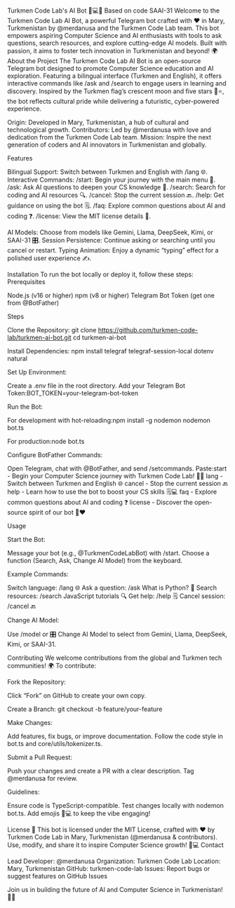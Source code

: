 Turkmen Code Lab's AI Bot 🌸💻🚀 Based on code SAAI-31
Welcome to the Turkmen Code Lab AI Bot, a powerful Telegram bot crafted with ❤️ in Mary, Turkmenistan by @merdanusa and the Turkmen Code Lab team. This bot empowers aspiring Computer Science and AI enthusiasts with tools to ask questions, search resources, and explore cutting-edge AI models. Built with passion, it aims to foster tech innovation in Turkmenistan and beyond! 🌍
About the Project
The Turkmen Code Lab AI Bot is an open-source Telegram bot designed to promote Computer Science education and AI exploration. Featuring a bilingual interface (Turkmen and English), it offers interactive commands like /ask and /search to engage users in learning and discovery. Inspired by the Turkmen flag’s crescent moon and five stars 🌙⭐, the bot reflects cultural pride while delivering a futuristic, cyber-powered experience.

Origin: Developed in Mary, Turkmenistan, a hub of cultural and technological growth.
Contributors: Led by @merdanusa with love and dedication from the Turkmen Code Lab team.
Mission: Inspire the next generation of coders and AI innovators in Turkmenistan and globally.

Features

Bilingual Support: Switch between Turkmen and English with /lang 🌐.
Interactive Commands:
/start: Begin your journey with the main menu 🎉.
/ask: Ask AI questions to deepen your CS knowledge 💬.
/search: Search for coding and AI resources 🔍.
/cancel: Stop the current session 🔙.
/help: Get guidance on using the bot 🗒.
/faq: Explore common questions about AI and coding ❓.
/license: View the MIT license details 📜.


AI Models: Choose from models like Gemini, Llama, DeepSeek, Kimi, or SAAI-31 🎛.
Session Persistence: Continue asking or searching until you cancel or restart.
Typing Animation: Enjoy a dynamic “typing” effect for a polished user experience ✍️.

Installation
To run the bot locally or deploy it, follow these steps:
Prerequisites

Node.js (v16 or higher)
npm (v8 or higher)
Telegram Bot Token (get one from @BotFather)

Steps

Clone the Repository:
git clone https://github.com/turkmen-code-lab/turkmen-ai-bot.git
cd turkmen-ai-bot


Install Dependencies:
npm install telegraf telegraf-session-local dotenv natural


Set Up Environment:

Create a .env file in the root directory.
Add your Telegram Bot Token:BOT_TOKEN=your-telegram-bot-token




Run the Bot:

For development with hot-reloading:npm install -g nodemon
nodemon bot.ts


For production:node bot.ts




Configure BotFather Commands:

Open Telegram, chat with @BotFather, and send /setcommands.
Paste:start - Begin your Computer Science journey with Turkmen Code Lab! 🌸🚀
lang - Switch between Turkmen and English 🌐
cancel - Stop the current session 🔙
help - Learn how to use the bot to boost your CS skills 🗒💻
faq - Explore common questions about AI and coding ❓
license - Discover the open-source spirit of our bot 📜❤️





Usage

Start the Bot:

Message your bot (e.g., @TurkmenCodeLabBot) with /start.
Choose a function (Search, Ask, Change AI Model) from the keyboard.


Example Commands:

Switch language: /lang 🌐
Ask a question: /ask What is Python? 💬
Search resources: /search JavaScript tutorials 🔍
Get help: /help 🗒
Cancel session: /cancel 🔙


Change AI Model:

Use /model or 🎛 Change AI Model to select from Gemini, Llama, DeepSeek, Kimi, or SAAI-31.



Contributing
We welcome contributions from the global and Turkmen tech communities! 🌍 To contribute:

Fork the Repository:

Click “Fork” on GitHub to create your own copy.


Create a Branch:
git checkout -b feature/your-feature


Make Changes:

Add features, fix bugs, or improve documentation.
Follow the code style in bot.ts and core/utils/tokenizer.ts.


Submit a Pull Request:

Push your changes and create a PR with a clear description.
Tag @merdanusa for review.


Guidelines:

Ensure code is TypeScript-compatible.
Test changes locally with nodemon bot.ts.
Add emojis 🌸💻 to keep the vibe engaging!



License
📜 This bot is licensed under the MIT License, crafted with ❤️ by Turkmen Code Lab in Mary, Turkmenistan (@merdanusa & contributors). Use, modify, and share it to inspire Computer Science growth! 🌸💻
Contact

Lead Developer: @merdanusa
Organization: Turkmen Code Lab
Location: Mary, Turkmenistan
GitHub: turkmen-code-lab
Issues: Report bugs or suggest features on GitHub Issues

Join us in building the future of AI and Computer Science in Turkmenistan! 🌸🚀
